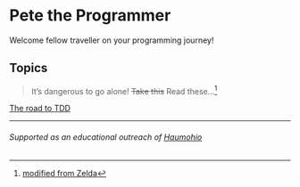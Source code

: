 # Pete the Programmer

Welcome fellow traveller on your programming journey!


## Topics

> It’s dangerous to go alone! ~~Take this~~ Read these...[^1]

[The road to TDD](/road-to-tdd/)


---
###### Supported as an educational outreach of [Haumohio](http://haumohio.com)

[^1]: [modified from Zelda](https://en.wikipedia.org/wiki/It%27s_dangerous_to_go_alone!)
